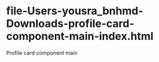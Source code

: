 # file-Users-yousra_bnhmd-Downloads-profile-card-component-main-index.html
Profile card component main
